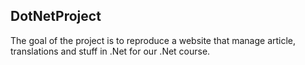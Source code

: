 ## DotNetProject

The goal of the project is to reproduce a website that manage article, translations and stuff in .Net for our .Net course.